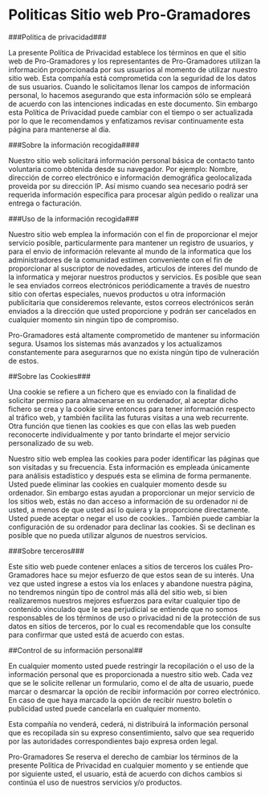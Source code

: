 # Politicas Sitio web Pro-Gramadores


###Politica de privacidad###

La presente Política de Privacidad establece los términos en que el sitio web de Pro-Gramadores y los representantes de Pro-Gramadores utilizan la información proporcionada por sus usuarios al momento de utilizar nuestro sitio web. Esta compañía está comprometida con la seguridad de los datos de sus usuarios. Cuando le solicitamos llenar los campos de información personal, lo hacemos asegurando que esta información sólo se empleará de acuerdo con las intenciones indicadas en este documento. Sin embargo esta Política de Privacidad puede cambiar con el tiempo o ser actualizada por lo que le recomendamos y enfatizamos revisar continuamente esta página para mantenerse al día.

###Sobre la información recogida####

Nuestro sitio web solicitará información personal básica de contacto tanto voluntaria como obtenida desde su navegador. Por ejemplo: Nombre, dirección de correo electrónico e información demográfica geolocalizada proveida por su dirección IP. Así mismo cuando sea necesario podrá ser requerida información específica para procesar algún pedido o realizar una entrega o facturación.

###Uso de la información recogida###

Nuestro sitio web emplea la información con el fin de proporcionar el mejor servicio posible, particularmente para mantener un registro de usuarios, y para el envio de información relevante al mundo de la informatica que los administradores de la comunidad estimen conveniente con el fin de proporcionar al suscriptor de novedades, articulos de interes del mundo de la informatica y mejorar nuestros productos y servicios. Es posible que sean le sea enviados correos electrónicos periódicamente a través de nuestro sitio con ofertas especiales, nuevos productos u otra información publicitaria que consideremos relevante, estos correos electrónicos serán enviados a la dirección que usted proporcione y podrán ser cancelados en cualquier momento sin ningún tipo de compromiso.

Pro-Gramadores está altamente comprometido de mantener su información segura. Usamos los sistemas más avanzados y los actualizamos constantemente para asegurarnos que no exista ningún tipo de vulneración de estos.

##Sobre las Cookies###

Una cookie se refiere a un fichero que es enviado con la finalidad de solicitar permiso para almacenarse en su ordenador, al aceptar dicho fichero se crea y la cookie sirve entonces para tener información respecto al tráfico web, y también facilita las futuras visitas a una web recurrente. Otra función que tienen las cookies es que con ellas las web pueden reconocerte individualmente y por tanto brindarte el mejor servicio personalizado de su web.

Nuestro sitio web emplea las cookies para poder identificar las páginas que son visitadas y su frecuencia. Esta información es empleada únicamente para análisis estadístico y después esta se elimina de forma permanente. Usted puede eliminar las cookies en cualquier momento desde su ordenador. Sin embargo estas ayudan a proporcionar un mejor servicio de los sitios web, estás no dan acceso a información de su ordenador ni de usted, a menos de que usted así lo quiera y la proporcione directamente. Usted puede aceptar o negar el uso de cookies.. También puede cambiar la configuración de su ordenador para declinar las cookies. Si se declinan es posible que no pueda utilizar algunos de nuestros servicios.

###Sobre terceros###

Este sitio web puede contener enlaces a sitios de terceros los cuáles Pro-Gramadores hace su mejor esfuerzo de que estos sean de su interés. Una vez que usted ingrese a estos vía los enlaces y abandone nuestra página, no tendremos ningún tipo de control más allá del sitio web, si bien realizaremos nuestros mejores esfuerzos para evitar cualquier tipo de contenido vinculado que le sea perjudicial se entiende que no somos responsables de los términos de uso o privacidad ni de la protección de sus datos en sitios de terceros, por lo cual es recomendable que los consulte para confirmar que usted está de acuerdo con estas.

##Control de su información personal##

En cualquier momento usted puede restringir la recopilación o el uso de la información personal que es proporcionada a nuestro sitio web. Cada vez que se le solicite rellenar un formulario, como el de alta de usuario, puede marcar o desmarcar la opción de recibir información por correo electrónico. En caso de que haya marcado la opción de recibir nuestro boletín o publicidad usted puede cancelarla en cualquier momento.

Esta compañía no venderá, cederá, ni distribuirá la información personal que es recopilada sin su expreso consentimiento, salvo que sea requerido por las autoridades correspondientes bajo expresa orden legal.

Pro-Gramadores Se reserva el derecho de cambiar los términos de la presente Política de Privacidad en cualquier momento y se entiende que por siguiente usted, el usuario, está de acuerdo con dichos cambios si continúa el uso de nuestros servicios y/o productos.

